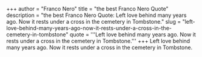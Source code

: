 +++
author = "Franco Nero"
title = "the best Franco Nero Quote"
description = "the best Franco Nero Quote: Left love behind many years ago. Now it rests under a cross in the cemetery in Tombstone."
slug = "left-love-behind-many-years-ago-now-it-rests-under-a-cross-in-the-cemetery-in-tombstone"
quote = '''Left love behind many years ago. Now it rests under a cross in the cemetery in Tombstone.'''
+++
Left love behind many years ago. Now it rests under a cross in the cemetery in Tombstone.
